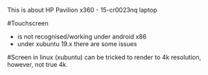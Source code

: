 This is about HP Pavilion x360 - 15-cr0023nq laptop

#Touchscreen
- is not recognised/working under android x86
- under xubuntu 19.x there are some issues

#Screen
  in linux (xubuntu) can be tricked to render to 4k resolution, however, not true 4k.
